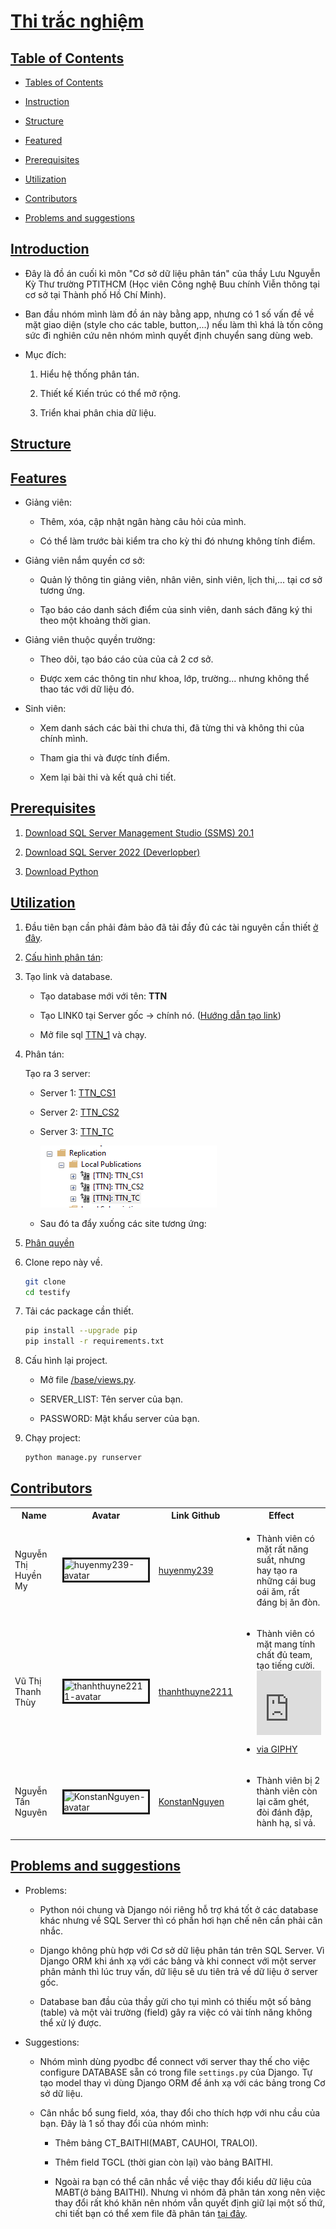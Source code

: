 # [Thi trắc nghiệm](#ecommerce-shop) <a id="ecommerce-shop"></a>

## [Table of Contents](#table-of-contents) <a id="table-of-contents"></a>

- [Tables of Contents](#table-of-contents)

- [Instruction](#introduction)

- [Structure](#structure)

- [Featured](#feature)

- [Prerequisites](#prerequisites)

- [Utilization](#utilization)

- [Contributors](#contributors)

- [Problems and suggestions](#problems-and-suggestions)

## [Introduction](#introduction) <a id="introduction"></a>

- Đây là đồ án cuối kì môn "Cơ sở dữ liệu phân tán" của thầy Lưu Nguyễn Kỳ Thư trường PTITHCM (Học viên Công nghệ Buu chính Viễn thông tại cơ sở tại Thành phố Hồ Chí Minh).

- Ban đầu nhóm mình làm đồ án này bằng app, nhưng có 1 số vấn đề về mặt giao diện (style cho các table, button,...) nếu làm thì khá là tốn công sức đi nghiên cứu nên nhóm mình quyết định chuyển sang dùng web.

- Mục đích:

	1. Hiểu hệ thống phân tán.
	
	2. Thiết kế Kiến trúc có thể mở rộng.
	
	3. Triển khai phân chia dữ liệu.
	

## [Structure](#structure) <a id="structure"></a>

    

## [Features](#feature) <a id="feature"></a>

- Giảng viên:

	- Thêm, xóa, cập nhật ngân hàng câu hỏi của mình.
	
	- Có thể làm trước bài kiểm tra cho kỳ thi đó nhưng không tính điểm.

- Giảng viên nắm quyền cơ sở:

	- Quản lý thông tin giảng viên, nhân viên, sinh viên, lịch thi,... tại cơ sở tương ứng.
	
	- Tạo báo cáo danh sách điểm của sinh viên, danh sách đăng ký thi theo một khoảng thời gian.
	
- Giảng viên thuộc quyền trường:

	- Theo dõi, tạo báo cáo của của cả 2 cơ sở.
	
	- Được xem các thông tin như khoa, lớp, trường... nhưng không thể thao tác với dữ liệu đó.

- Sinh viên:

	- Xem danh sách các bài thi chưa thi, đã từng thi và không thi của chính mình.
	
	- Tham gia thi và được tính điểm.
	
	- Xem lại bài thi và kết quả chi tiết.

## [Prerequisites](#prerequisites) <a id="prerequisites"></a>

1. [Download SQL Server Management Studio (SSMS) 20.1](https://aka.ms/ssmsfullsetup)

2. [Download SQL Server 2022 (Deverlopber)](https://go.microsoft.com/fwlink/p/?linkid=2215158&clcid=0x409&culture=en-us&country=us)

3. [Download Python](https://www.python.org/downloads/)

## [Utilization](#utilization) <a id="utilization"></a>

1. Đầu tiên bạn cần phải đảm bảo đã tải đầy đủ các tài nguyên cần thiết [ở đây](#prerequisites).

2. [Cấu hình phân tán](./doc/Configure-Distribution/README.md):

3. Tạo link và database.

    - Tạo database mới với tên: **TTN**

    - Tạo LINK0 tại Server gốc -> chính nó. ([Hướng dẫn tạo link](./doc/Create-Linked-Servers/README.md))

    - Mở file sql [TTN_1](./TTN_1.sql) và chạy.

4. Phân tán: 

    Tạo ra 3 server:

    - Server 1: [TTN_CS1](./doc/Create-new-Publication/README-TTN-CS1.md)

    - Server 2: [TTN_CS2](./doc/Create-new-Publication/README-TTN-CS2.md)

    - Server 3: [TTN_TC](./doc/Create-new-Publication/README-TTN-TC.md)

        ![List of publications](./imgs/Publications.png)

    - Sau đó ta đẩy xuống các site tương ứng: 

5. [Phân quyền](./doc/Authorize/README.md)

6. Clone repo này về.

    ```bash
    git clone 
    cd testify
    ```

7. Tải các package cần thiết.

    ```bash
    pip install --upgrade pip
    pip install -r requirements.txt
    ```

8. Cấu hình lại project.

    - Mở file [/base/views.py](./base/views.py).

    - SERVER_LIST: Tên server của bạn.

    - PASSWORD: Mật khẩu server của bạn.

9. Chạy project:

    ```bash
    python manage.py runserver
    ```

## [Contributors](#contributors) <a id="contributors"></a>

<table>
    <tr>
        <th>Name</th>
        <th>Avatar</th>
        <th>Link Github</th>
        <th>Effect</th>
    </tr>
    <tr>
        <td>Nguyễn Thị Huyền My</td>
        <td><img title="huyenmy239-avatar" style="width:30pt; height: auto; align:center; border:solid" src="https://avatars.githubusercontent.com/u/92309591?v=4"/></td>
        <td><a href="https://github.com/huyenmy239">huyenmy239</a></td>
        <td>
            <ul>
                <li>Thành viên có mặt rất năng suất, nhưng hay tạo ra những cái bug oái ăm, rất đáng bị ăn đòn.</li>
            </ul>
        </td>
    </tr>
    <tr>
        <td>Vũ Thị Thanh Thùy</td>
        <td><img title="thanhthuyne2211-avatar" style="width:30pt; height: auto; align:center; border:solid" src="https://avatars.githubusercontent.com/u/120545208?v=4"/></td>
        <td><a href="https://github.com/thanhthuyne2211">thanhthuyne2211</a></td>
        <td>
            <ul>
                <li>Thành viên có mặt mang tính chất đủ team, tạo tiếng cười.</li>
                <li><div style="width:100%;height:0;padding-bottom:100%;position:relative;"><iframe src="https://giphy.com/embed/sJWNLTclcvVmw" width="100%" height="100%" style="position:absolute" frameBorder="0" class="giphy-embed" allowFullScreen></iframe></div><p><a href="https://giphy.com/gifs/tongue-goodnight-sJWNLTclcvVmw">via GIPHY</a></p></li>
            </ul>
        </td>
    </tr>
    <tr>
        <td>Nguyễn Tấn Nguyên</td>
        <td><img title="KonstanNguyen-avatar" style="width:30pt; height: auto; align:center; border:solid" src="https://avatars.githubusercontent.com/u/106095525?v=4"/></td>
        <td><a href="https://github.com/KonstanNguyen">KonstanNguyen</a></td>
        <td>
            <ul>
                <li>Thành viên bị 2 thành viên còn lại căm ghét, đòi đánh đập, hành hạ, sỉ vả.</li>
            </ul>
        </td>
    </tr>
</table>

## [Problems and suggestions](#problems-and-suggestions) <a id="problems-and-suggestions"></a>

- Problems:

	- Python nói chung và Django nói riêng hỗ trợ khá tốt ở các database khác nhưng về SQL Server thì có phần hơi hạn chế nên cần phải cân nhắc.
	
	- Django không phù hợp với Cơ sở dữ liệu phân tán trên SQL Server. Vì Django ORM khi ánh xạ với các bảng và khi connect với một server phân mảnh
	thì lúc truy vấn, dữ liệu sẽ ưu tiên trả về dữ liệu ở server gốc.
	
	- Database ban đầu của thầy gửi cho tụi mình có thiếu một số bảng (table) và một vài trường (field) gây ra việc có vài tính năng không thể xử lý được.
	
- Suggestions:

	- Nhóm mình dùng pyodbc để connect với server thay thế cho việc configure DATABASE sẵn có trong file `settings.py` của Django. Tự tạo model thay vì dùng
	Django ORM để ánh xạ với các bảng trong Cơ sở dữ liệu.
	
	- Cân nhắc bổ sung field, xóa, thay đổi cho thích hợp với nhu cầu của bạn. Đây là 1 số thay đổi của nhóm mình:
	
		- Thêm bảng CT_BAITHI(MABT, CAUHOI, TRALOI).
		
		- Thêm field TGCL (thời gian còn lại) vào bảng BAITHI.
		
		- Ngoài ra bạn có thể cân nhắc về việc thay đổi kiểu dữ liệu của MABT(ở bảng BAITHI). Nhưng vì nhóm đã phân tán xong
		nên việc thay đổi rất khó khăn nên nhóm vẫn quyết định giữ lại một số thứ, chi tiết bạn có thể xem file đã phân tán [tại đây]().
		
